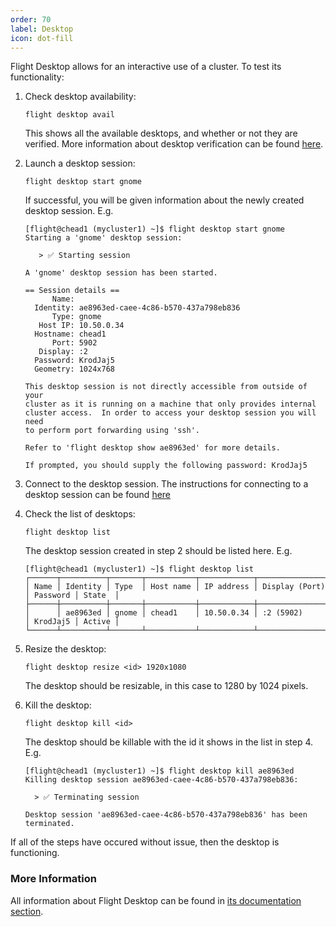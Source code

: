```yaml
---
order: 70
label: Desktop
icon: dot-fill
---
```


Flight Desktop allows for an interactive use of a cluster. To test its functionality:

1. Check desktop availability:
    ```
    flight desktop avail
    ```
    This shows all the available desktops, and whether or not they are verified. More information about desktop verification can be found [here](https://docs.openflighthpc.org/hpc_environment_usage/flight_desktop/preparing_a_desktop_type/).

2. Launch a desktop session:
    ```
    flight desktop start gnome
    ```
    If successful, you will be given information about the newly created desktop session. E.g.
    ```
    [flight@chead1 (mycluster1) ~]$ flight desktop start gnome
    Starting a 'gnome' desktop session:

       > ✅ Starting session 

    A 'gnome' desktop session has been started.

    == Session details ==
          Name:       
      Identity: ae8963ed-caee-4c86-b570-437a798eb836
          Type: gnome
       Host IP: 10.50.0.34
      Hostname: chead1
          Port: 5902
       Display: :2
      Password: KrodJaj5
      Geometry: 1024x768

    This desktop session is not directly accessible from outside of your
    cluster as it is running on a machine that only provides internal
    cluster access.  In order to access your desktop session you will need
    to perform port forwarding using 'ssh'.

    Refer to 'flight desktop show ae8963ed' for more details.

    If prompted, you should supply the following password: KrodJaj5

    ```

3. Connect to the desktop session. The instructions for connecting to a desktop session can be found [here](/hpc_environment_usage/flight_desktop/launch_a_desktop_session/)

4. Check the list of desktops:
    ```
    flight desktop list
    ```
    The desktop session created in step 2 should be listed here. E.g.
    ```
    [flight@chead1 (mycluster1) ~]$ flight desktop list
    ┌──────┬──────────┬───────┬───────────┬────────────┬────────────────┬──────────┬────────┐
    │ Name │ Identity │ Type  │ Host name │ IP address │ Display (Port) │ Password │ State  │
    ├──────┼──────────┼───────┼───────────┼────────────┼────────────────┼──────────┼────────┤
    │      │ ae8963ed │ gnome │ chead1    │ 10.50.0.34 │ :2 (5902)      │ KrodJaj5 │ Active │
    └──────┴──────────┴───────┴───────────┴────────────┴────────────────┴──────────┴────────┘
    ```

5. Resize the desktop:
    ```
    flight desktop resize <id> 1920x1080
    ```
    The desktop should be resizable, in this case to 1280 by 1024 pixels.

6. Kill the desktop:
    ```
    flight desktop kill <id>
    ```
    The desktop should be killable with the id it shows in the list in step 4. E.g.
    ```
    [flight@chead1 (mycluster1) ~]$ flight desktop kill ae8963ed
   Killing desktop session ae8963ed-caee-4c86-b570-437a798eb836:

      > ✅ Terminating session 

   Desktop session 'ae8963ed-caee-4c86-b570-437a798eb836' has been terminated.

   ```

If all of the steps have occured without issue, then the desktop is functioning.

### More Information

All information about Flight Desktop can be found in [its documentation section](/hpc_environment_usage/flight_desktop/install_flight_desktop_types/).